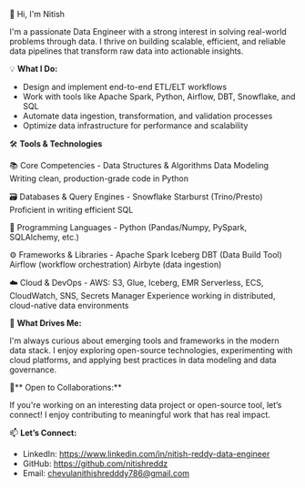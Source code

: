 👋 Hi, I'm Nitish

I'm a passionate Data Engineer with a strong interest in solving real-world problems through data. I thrive on building scalable, efficient, and reliable data pipelines that transform raw data into actionable insights.

💡 **What I Do:**

* Design and implement end-to-end ETL/ELT workflows
* Work with tools like Apache Spark, Python, Airflow, DBT, Snowflake, and SQL
* Automate data ingestion, transformation, and validation processes
* Optimize data infrastructure for performance and scalability

🛠️ **Tools & Technologies**

  📚 Core Competencies - 
  Data Structures & Algorithms
  Data Modeling
  Writing clean, production-grade code in Python
  
  🗃️ Databases & Query Engines - 
  Snowflake
  Starburst (Trino/Presto)
  Proficient in writing efficient SQL
  
  🐍 Programming Languages - 
  Python (Pandas/Numpy, PySpark, SQLAlchemy, etc.)

  ⚙️ Frameworks & Libraries - 
  Apache Spark
  Iceberg
  DBT (Data Build Tool)
  Airflow (workflow orchestration)
  Airbyte (data ingestion)
  
  ☁️ Cloud & DevOps - 
  AWS: S3, Glue, Iceberg, EMR Serverless, ECS, CloudWatch, SNS, Secrets Manager
  Experience working in distributed, cloud-native data environments

🚀 **What Drives Me:**

I'm always curious about emerging tools and frameworks in the modern data stack. I enjoy exploring open-source technologies, experimenting with cloud platforms, and applying best practices in data modeling and data governance.

🤝** Open to Collaborations:**

If you're working on an interesting data project or open-source tool, let’s connect! I enjoy contributing to meaningful work that has real impact.


📫 **Let’s Connect:**

* LinkedIn: https://www.linkedin.com/in/nitish-reddy-data-engineer
* GitHub: https://github.com/nitishreddz
* Email: chevulanithishredddy786@gmail.com
